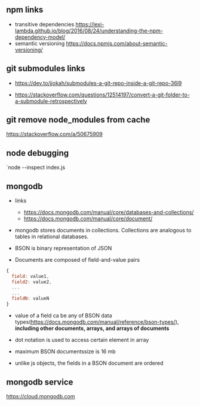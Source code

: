 ## npm links

- transitive dependencies https://lexi-lambda.github.io/blog/2016/08/24/understanding-the-npm-dependency-model/
- semantic versioning https://docs.npmjs.com/about-semantic-versioning/

## git submodules links

- https://dev.to/jjokah/submodules-a-git-repo-inside-a-git-repo-36l9

- https://stackoverflow.com/questions/12514197/convert-a-git-folder-to-a-submodule-retrospectively

## git remove node_modules from cache

https://stackoverflow.com/a/50675909

## node debugging

`node --inspect index.js

## mongodb

- links

  - https://docs.mongodb.com/manual/core/databases-and-collections/
  - https://docs.mongodb.com/manual/core/document/

- mongodb stores documents in collections. Collections are analogous to tables in relational databases.

- BSON is binary representation of JSON
- Documents are composed of field-and-value pairs

```javascript
{
  field: value1,
  field2: value2,
  ...
  ...
  fieldN: valueN
}
```

- value of a field ca be any of BSON data types(https://docs.mongodb.com/manual/reference/bson-types/), **including other documents, arrays, and arrays of documents**

- dot notation is used to access certain element in array
- maximum BSON documentssize is 16 mb
- unlike js objects, the fields in a BSON document are ordered

## mongodb service

https://cloud.mongodb.com
